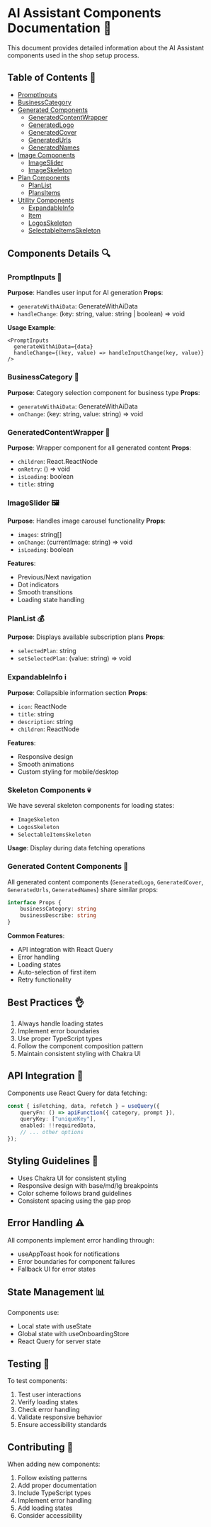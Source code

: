 # AI Assistant Components Documentation 🤖

This document provides detailed information about the AI Assistant components used in the shop setup process.

## Table of Contents 📑
- [PromptInputs](#promptinputs-)
- [BusinessCategory](#businesscategory-)
- [Generated Components](#generated-components-)
  - [GeneratedContentWrapper](#generatedcontentwrapper-)
  - [GeneratedLogo](#generatedlogo-)
  - [GeneratedCover](#generatedcover-)
  - [GeneratedUrls](#generatedurls-)
  - [GeneratedNames](#generatednames-)
- [Image Components](#image-components-)
  - [ImageSlider](#imageslider-)
  - [ImageSkeleton](#imageskeleton-)
- [Plan Components](#plan-components-)
  - [PlanList](#planlist-)
  - [PlansItems](#plansitems-)
- [Utility Components](#utility-components-)
  - [ExpandableInfo](#expandableinfo-)
  - [Item](#item-)
  - [LogosSkeleton](#logosskeleton-)
  - [SelectableItemsSkeleton](#SelectableItemsSkeleton-)

## Components Details 🔍

### PromptInputs 📝
**Purpose**: Handles user input for AI generation
**Props**:
- `generateWithAiData`: GenerateWithAiData
- `handleChange`: (key: string, value: string | boolean) => void

**Usage Example**:
```tsx
<PromptInputs 
  generateWithAiData={data}
  handleChange={(key, value) => handleInputChange(key, value)}
/>
```

### BusinessCategory 🏢
**Purpose**: Category selection component for business type
**Props**:
- `generateWithAiData`: GenerateWithAiData
- `onChange`: (key: string, value: string) => void

### GeneratedContentWrapper 🎁
**Purpose**: Wrapper component for all generated content
**Props**:
- `children`: React.ReactNode
- `onRetry`: () => void
- `isLoading`: boolean
- `title`: string

### ImageSlider 🖼️
**Purpose**: Handles image carousel functionality
**Props**:
- `images`: string[]
- `onChange`: (currentImage: string) => void
- `isLoading`: boolean

**Features**:
- Previous/Next navigation
- Dot indicators
- Smooth transitions
- Loading state handling

### PlanList 💰
**Purpose**: Displays available subscription plans
**Props**:
- `selectedPlan`: string
- `setSelectedPlan`: (value: string) => void

### ExpandableInfo ℹ️
**Purpose**: Collapsible information section
**Props**:
- `icon`: ReactNode
- `title`: string
- `description`: string
- `children`: ReactNode

**Features**:
- Responsive design
- Smooth animations
- Custom styling for mobile/desktop

### Skeleton Components 💀
We have several skeleton components for loading states:
- `ImageSkeleton`
- `LogosSkeleton`
- `SelectableItemsSkeleton`

**Usage**: Display during data fetching operations

### Generated Content Components 🎨
All generated content components (`GeneratedLogo`, `GeneratedCover`, `GeneratedUrls`, `GeneratedNames`) share similar props:
```typescript
interface Props {
    businessCategory: string
    businessDescribe: string
}
```

**Common Features**:
- API integration with React Query
- Error handling
- Loading states
- Auto-selection of first item
- Retry functionality

## Best Practices 👌

1. Always handle loading states
2. Implement error boundaries
3. Use proper TypeScript types
4. Follow the component composition pattern
5. Maintain consistent styling with Chakra UI

## API Integration 🔌

Components use React Query for data fetching:
```typescript
const { isFetching, data, refetch } = useQuery({
    queryFn: () => apiFunction({ category, prompt }),
    queryKey: ["uniqueKey"],
    enabled: !!requiredData,
    // ... other options
});
```

## Styling Guidelines 🎨

- Uses Chakra UI for consistent styling
- Responsive design with base/md/lg breakpoints
- Color scheme follows brand guidelines
- Consistent spacing using the gap prop

## Error Handling ⚠️

All components implement error handling through:
- useAppToast hook for notifications
- Error boundaries for component failures
- Fallback UI for error states

## State Management 📊

Components use:
- Local state with useState
- Global state with useOnboardingStore
- React Query for server state

## Testing 🧪

To test components:
1. Test user interactions
2. Verify loading states
3. Check error handling
4. Validate responsive behavior
5. Ensure accessibility standards

## Contributing 🤝

When adding new components:
1. Follow existing patterns
2. Add proper documentation
3. Include TypeScript types
4. Implement error handling
5. Add loading states
6. Consider accessibility
